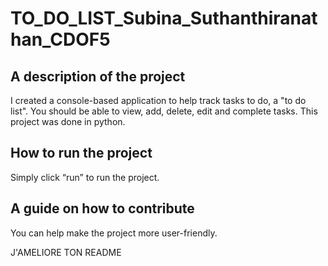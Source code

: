 # TO_DO_LIST_Subina_Suthanthiranathan_CDOF5

## A description of the project

I created a console-based application to help track tasks to do, a "to do list". You should be able to view, add,
delete, edit and complete tasks. This project was done in python.

## How to run the project

Simply click “run” to run the project.

## A guide on how to contribute

You can help make the project more user-friendly.

J'AMELIORE TON README